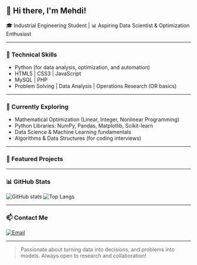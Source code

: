 ## 👋 Hi there, I'm Mehdi!

🎓 Industrial Engineering Student | 📊 Aspiring Data Scientist & Optimization Enthusiast 

---

### 🔧 Technical Skills

- Python (for data analysis, optimization, and automation)
- HTML5 | CSS3 | JavaScript 
- MySQL | PHP
- Problem Solving | Data Analysis | Operations Research (OR basics)

---

### 🧠 Currently Exploring

- Mathematical Optimization (Linear, Integer, Nonlinear Programming)
- Python Libraries: NumPy, Pandas, Matplotlib, Scikit-learn
- Data Science & Machine Learning fundamentals
- Algorithms & Data Structures (for coding interviews)

---

### 📌 Featured Projects

<!-- Add your projects here later -->

---

### 📊 GitHub Stats

![GitHub stats](https://github-readme-stats.vercel.app/api?username=mohamadkhodadadi&show_icons=true&theme=radical)
![Top Langs](https://github-readme-stats.vercel.app/api/top-langs/?username=mohamadkhodadadi&layout=compact&theme=radical)

---

### 📫 Contact Me

[![Email](https://img.shields.io/badge/Email-D14836?style=for-the-badge&logo=gmail&logoColor=white)](mailto:mohamad.m.khoda03@gmail.com)

---

> Passionate about turning data into decisions, and problems into models. Always open to research and collaboration!
